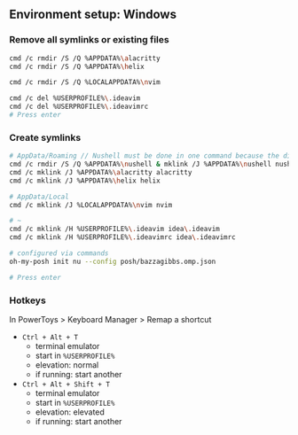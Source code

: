 ## Environment setup: Windows


### Remove all symlinks or existing files

```bash
cmd /c rmdir /S /Q %APPDATA%\alacritty
cmd /c rmdir /S /Q %APPDATA%\helix

cmd /c rmdir /S /Q %LOCALAPPDATA%\nvim

cmd /c del %USERPROFILE%\.ideavim
cmd /c del %USERPROFILE%\.ideavimrc
# Press enter
```

### Create symlinks

```bash
# AppData/Roaming // Nushell must be done in one command because the directory is auto created upon cmd exit
cmd /c rmdir /S /Q %APPDATA%\nushell & mklink /J %APPDATA%\nushell nushell
cmd /c mklink /J %APPDATA%\alacritty alacritty
cmd /c mklink /J %APPDATA%\helix helix

# AppData/Local
cmd /c mklink /J %LOCALAPPDATA%\nvim nvim

# ~
cmd /c mklink /H %USERPROFILE%\.ideavim idea\.ideavim
cmd /c mklink /H %USERPROFILE%\.ideavimrc idea\.ideavimrc

# configured via commands
oh-my-posh init nu --config posh/bazzagibbs.omp.json

# Press enter
```

### Hotkeys

In PowerToys > Keyboard Manager > Remap a shortcut

* `Ctrl + Alt + T`
    * terminal emulator
    * start in `%USERPROFILE%`
    * elevation: normal
    * if running: start another
* `Ctrl + Alt + Shift + T`
    * terminal emulator
    * start in `%USERPROFILE%`
    * elevation: elevated
    * if running: start another

